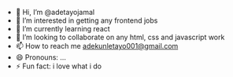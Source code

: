 - 👋 Hi, I’m @adetayojamal
- 👀 I’m interested in getting any frontend jobs
- 🌱 I’m currently learning react
- 💞️ I’m looking to collaborate on any html, css and javascript work
- 📫 How to reach me adekunletayo001@gmail.com
- 😄 Pronouns: ...
- ⚡ Fun fact: i love what i do

<!---
adetayojamal/adetayojamal is a ✨ special ✨ repository because its `README.md` (this file) appears on your GitHub profile.
You can click the Preview link to take a look at your changes.
--->
